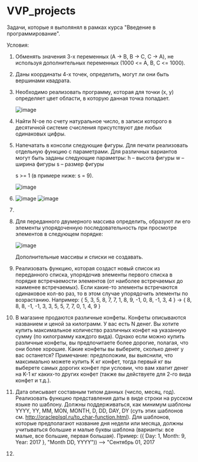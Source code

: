 # VVP_projects
Задачи, которые я выполянял в рамках курса "Введение в программирование".

Условия:
1. Обменять значения 3-х переменных (A -> B, B -> C, C -> A), не используя
   дополнительных переменных (1000 <= A, B, C <= 1000).
2. Даны координаты 4-х точек, определить, могут ли они быть вершинами квадрата.
3. Необходимо реализовать программу, которая для точки (x, y)
   определяет цвет области, в которую данная точка попадает. 
   
   ![image](https://user-images.githubusercontent.com/109358996/215769734-6bdeb9dd-6b5c-462e-8869-fc35fb042fe2.png)
4. Найти N-ое по счету натуральное число, в записи которого в десятичной системе счисления присутствуют две любых одинаковых цифры.
5. Напечатать в консоли следующие фигуры.
   Для печати реализовать отдельную функцию с параметрами.
   Для различных вариантов могут быть заданы следующие параметры:
   h – высота фигуры
   w – ширина фигуры
   s – размер фигуры

   s >= 1 (в примере ниже: s = 9).

   ![image](https://user-images.githubusercontent.com/109358996/215785435-2019783b-8eef-4abb-af7d-54d63d08baeb.png)
6. 
   ![image](https://user-images.githubusercontent.com/109358996/215786364-c036c568-8fcc-4d96-b3c1-1f5282c07f3b.png)
   ![image](https://user-images.githubusercontent.com/109358996/215786409-f4c48931-34eb-4bf1-9866-c174b2f6579a.png)
7.
8. Для переданного двумерного массива определить, образуют ли его элементы
   упорядоченную последовательность при просмотре элементов в следующем порядке:

   ![image](https://user-images.githubusercontent.com/109358996/215787171-c0256405-7a7f-46ef-9f3b-11a11e0c2e8e.png)
   
   Дополнительные массивы и списки не создавать.
9. Реализовать функцию, которая создаст новый список из переданного списка, упорядочив элементы первого списка в порядке встречаемости элементов
   (от наиболее        встречаемых до наименее встречаемых). Если какие-то элементы встречаются одинаковое кол-во раз, то в этом случае упорядочить
   элементы по возрастанию. Например: { 5, 3, 5, 8, 7, 7, 1, 8, 9, -1, 0, 8, -1, 3, 4 } → { 8, 8, 8, -1, -1, 3, 3, 5, 5, 7, 7, 0, 1, 4, 9 } 
10. В магазине продаются различные конфеты. Конфеты описываются названием и ценой за килограмм. У вас есть N денег. Вы хотите купить максимальное
    количество различных конфет на указанную сумму (по килограмму каждого вида). Однако если можно купить различные конфеты, вы предпочитаете более дорогие,
    полагая, что они более хорошие. Какие конфеты вы выберите, сколько денег у вас останется? Примечание: предположим, вы выяснили, что максимально можете
    купить K кг конфет, тогда первый кг вы выберете самых дорогих конфет при условии, что вам хватит денег на K-1 кг каких-то других конфет 
    (также вы действуете для 2-го вида конфет и т.д.).
11. Дата описывает составным типом данных (число, месяц, год). Реализовать функцию представления даты в виде строки на русском языке по шаблону.
    Должны поддерживаться, как минимум шаблоны YYYY, YY, MM, MON, MONTH, D, DD, DAY, DY (суть этих шаблонов см. http://oracleplsql.ru/to_char-function.html).
    Для шаблонов, которые предполагают название дня недели или месяца, должны учитываться большие и малые буквы шаблона
    (варианты: все малые, все большие, первая большая). Пример: ({ Day: 1, Month: 9, Year: 2017 }, "Month DD, YYYY")) –> "Сентябрь 01, 2017
12.
